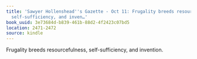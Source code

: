 ```yaml
---
title: 'Sawyer Hollenshead''s Gazette - Oct 11: Frugality breeds resourcefulness,
  self-sufficiency, and inven…'
book_uuid: 3e73684d-b839-461b-88d2-4f2423c07bd5
location: 2471-2472
source: kindle
---
```


Frugality breeds resourcefulness, self-sufficiency, and invention.
